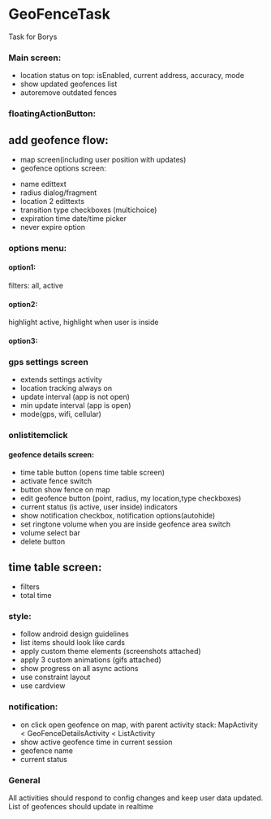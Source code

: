 # GeoFenceTask
Task for Borys
### Main screen:
* location status on top: isEnabled, current address, accuracy, mode
* show updated geofences list
* autoremove outdated fences

### floatingActionButton:
## add geofence flow:
* map screen(including user position with updates)
* geofence options screen:
- name edittext
- radius dialog/fragment
- location 2 edittexts
- transition type checkboxes (multichoice)
- expiration time date/time picker
- never expire option

### options menu:
####  option1: 
filters: all, active
#### option2:
highlight active, 
highlight when user is inside

#### option3: 
### gps settings screen 
- extends settings activity
- location tracking always on 
- update interval (app is not open)
- min update interval (app is open)
- mode(gps, wifi, cellular)

### onlistitemclick
#### geofence details screen:
- time table button (opens time table screen)
- activate fence switch
- button show fence on map
- edit geofence button (point, radius, my location,type checkboxes)
- current status (is active, user inside) indicators
- show notification checkbox, notification options(autohide)
- set ringtone volume when you are inside geofence area switch
- volume select bar
- delete button

## time table screen:
* filters
* total time

### style:
- follow android design guidelines
- list items should look like cards
- apply custom theme elements (screenshots attached)
- apply 3 custom animations (gifs attached)
- show progress on all async actions
- use constraint layout
- use cardview 

### notification: 
- on click open geofence on map, with parent activity stack: 
MapActivity < GeoFenceDetailsActivity < ListActivity
- show active geofence time in current session
- geofence name
- current status




### General
All activities should respond to config changes and keep user data updated. 
List of geofences should update in realtime
